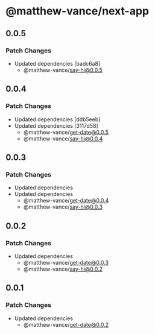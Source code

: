 # @matthew-vance/next-app

## 0.0.5

### Patch Changes

- Updated dependencies [badc6a8]
  - @matthew-vance/say-hi@0.0.5

## 0.0.4

### Patch Changes

- Updated dependencies [ddb5eeb]
- Updated dependencies [3117d58]
  - @matthew-vance/get-date@0.0.5
  - @matthew-vance/say-hi@0.0.4

## 0.0.3

### Patch Changes

- Updated dependencies
- Updated dependencies
  - @matthew-vance/get-date@0.0.4
  - @matthew-vance/say-hi@0.0.3

## 0.0.2

### Patch Changes

- Updated dependencies
  - @matthew-vance/get-date@0.0.3
  - @matthew-vance/say-hi@0.0.2

## 0.0.1

### Patch Changes

- Updated dependencies
  - @matthew-vance/get-date@0.0.2
